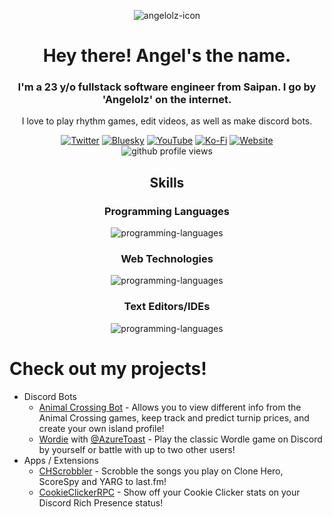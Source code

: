 <p align="center"><img src="https://github.com/angelolz/angelolz/assets/25342763/502e8235-ef96-4f47-bc29-6be0dd2ae4d1" alt="angelolz-icon"/></p>

<h1 align="center">Hey there! Angel's the name. </h1>

<h3 align="center">I'm a 23 y/o fullstack software engineer from Saipan. I go by 'Angelolz' on the internet.</h3>
<p align="center">I love to play rhythm games, edit videos, as well as make discord bots.
<div align="center">
  <a align="center" href="https://twitter.com/angelolz1" target="blank"><img src="https://img.shields.io/badge/twitter-angelolz1-1a8cd8?style=for-the-badge&logo=twitter" alt="Twitter"/></a>
  <a align="center" href="https://bsky.app/profile/angelolz.one" target="blank"><img src="https://custom-icon-badges.herokuapp.com/badge/bluesky-angelolz.one-0085ff?style=for-the-badge&logo=bsky-icon" alt="Bluesky"/></a>
  <a align="center" href="https://youtube.com/angelolz1" target="blank"><img src="https://img.shields.io/badge/youtube-Angelolz-ff0000?style=for-the-badge&logo=youtube" alt="YouTube"/></a>
  <a align="center" href="https://ko-fi.com/angelolz" target="blank"><img src="https://img.shields.io/badge/donate-ko--fi-ff5f5f?style=for-the-badge&logo=kofi" alt="Ko-Fi"/></a>
  <a align="center" href="http://angelolz.one/" target="blank"><img src="https://custom-icon-badges.herokuapp.com/badge/website-angelolz.one-31748f?style=for-the-badge&logo=angelolz-icon&v=2" alt="Website"/></a>
</div>
<div align="center">
  <img src="https://komarev.com/ghpvc/?username=angelolz&style=for-the-badge" alt="github profile views"/>
</div>

<h2 align="center">Skills</h2>
<h3 align="center">Programming Languages</h3>
<p align="center"><img align="middle" src="https://skillicons.dev/icons?i=java,js,html,css,nodejs,docker,mysql" alt="programming-languages"/></p>

<h3 align="center">Web Technologies</h3>
<p align="center"><img align="center" src="https://skillicons.dev/icons?i=nodejs,bootstrap,jquery,react,postman,pug" alt="programming-languages"/></p>

<h3 align="center">Text Editors/IDEs</h3>
<p align="center"><a align=center><img align="center" src="https://skillicons.dev/icons?i=idea,vscode,atom" alt="programming-languages"/></a></p>

# Check out my projects!
- Discord Bots
  - [Animal Crossing Bot](https://top.gg/bot/701038771776520222) - Allows you to view different info from the Animal Crossing games, keep track and predict turnip prices, and create your own island profile!
  - [Wordie](https://top.gg/bot/929381918728945725) with [@AzureToast](https://github.com/azuretoast) - Play the classic Wordle game on Discord by yourself or battle with up to two other users!
- Apps / Extensions
  - [CHScrobbler](https://github.com/angelolz/CHScrobbler) - Scrobble the songs you play on Clone Hero, ScoreSpy and YARG to last.fm!
  - [CookieClickerRPC](https://github.com/angelolz/CookieClickerRPC) - Show off your Cookie Clicker stats on your Discord Rich Presence status!
 
